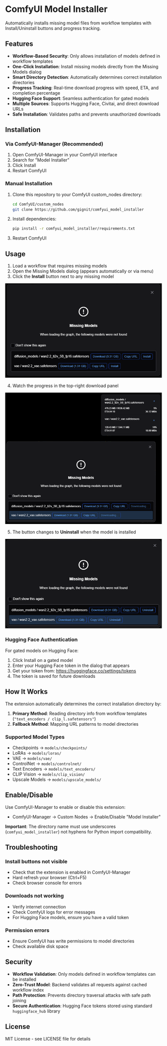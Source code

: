 # ComfyUI Model Installer

Automatically installs missing model files from workflow templates with Install/Uninstall buttons and progress tracking.

## Features

- **Workflow-Based Security**: Only allows installation of models defined in workflow templates
- **One-Click Installation**: Install missing models directly from the Missing Models dialog
- **Smart Directory Detection**: Automatically determines correct installation directories
- **Progress Tracking**: Real-time download progress with speed, ETA, and completion percentage
- **Hugging Face Support**: Seamless authentication for gated models
- **Multiple Sources**: Supports Hugging Face, Civitai, and direct download URLs
- **Safe Installation**: Validates paths and prevents unauthorized downloads

## Installation

### Via ComfyUI-Manager (Recommended)
1. Open ComfyUI-Manager in your ComfyUI interface
2. Search for "Model Installer"
3. Click Install
4. Restart ComfyUI

### Manual Installation
1. Clone this repository to your ComfyUI custom_nodes directory:
   ```bash
   cd ComfyUI/custom_nodes
   git clone https://github.com/gignit/comfyui_model_installer
   ```
2. Install dependencies:
   ```bash
   pip install -r comfyui_model_installer/requirements.txt
   ```
3. Restart ComfyUI

## Usage

1. Load a workflow that requires missing models
2. Open the Missing Models dialog (appears automatically or via menu)
3. Click the **Install** button next to any missing model

![Missing Models](images/step1-missing-models.png)

4. Watch the progress in the top-right download panel

![Downloading](images/step2-downloading.png)

5. The button changes to **Uninstall** when the model is installed

![Complete](images/step3-complete.png)


### Hugging Face Authentication

For gated models on Hugging Face:
1. Click Install on a gated model
2. Enter your Hugging Face token in the dialog that appears
3. Get your token from: https://huggingface.co/settings/tokens
4. The token is saved for future downloads

## How It Works

The extension automatically determines the correct installation directory by:
1. **Primary Method**: Reading directory info from workflow templates (`"text_encoders / clip_l.safetensors"`)
2. **Fallback Method**: Mapping URL patterns to model directories

### Supported Model Types
- Checkpoints → `models/checkpoints/`
- LoRAs → `models/loras/`
- VAE → `models/vae/`
- ControlNet → `models/controlnet/`
- Text Encoders → `models/text_encoders/`
- CLIP Vision → `models/clip_vision/`
- Upscale Models → `models/upscale_models/`

## Enable/Disable

Use ComfyUI-Manager to enable or disable this extension:
- ComfyUI-Manager → Custom Nodes → Enable/Disable "Model Installer"

**Important**: The directory name must use underscores (`comfyui_model_installer`) not hyphens for Python import compatibility.

## Troubleshooting

### Install buttons not visible
- Check that the extension is enabled in ComfyUI-Manager
- Hard refresh your browser (Ctrl+F5)
- Check browser console for errors

### Downloads not working
- Verify internet connection
- Check ComfyUI logs for error messages
- For Hugging Face models, ensure you have a valid token

### Permission errors
- Ensure ComfyUI has write permissions to model directories
- Check available disk space

## Security

- **Workflow Validation**: Only models defined in workflow templates can be installed
- **Zero-Trust Model**: Backend validates all requests against cached workflow index
- **Path Protection**: Prevents directory traversal attacks with safe path joining
- **Secure Authentication**: Hugging Face tokens stored using standard `huggingface_hub` library

## License

MIT License - see LICENSE file for details

